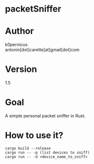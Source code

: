 # packetSniffer

# Author

k0pernicus  
antonin[dot]carette[at]gmail[dot]com

# Version

1.5

# Goal

A simple personal packet sniffer in Rust.

# How to use it?

```
cargo build --release
cargo run -- -p (list devices to sniff)
cargo run -- -d <device_name_to_sniff>
```
